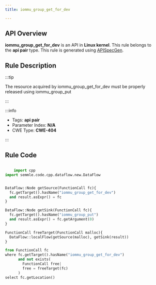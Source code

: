 ```yaml
---
title: iommu_group_get_for_dev

---
```



## API Overview
**iommu_group_get_for_dev** is an API in **Linux kernel**. This rule belongs to the **api pair** type. This rule is generated using [APISpecGen](../../tools/APISpecGen).
## Rule Description

:::tip

The resource acquired by iommu_group_get_for_dev must be properly released using iommu_group_put

:::

:::info

- Tags: **api pair**
- Parameter Index: **N/A**
- CWE Type: **CWE-404**

:::

## Rule Code
```python

    import cpp
import semmle.code.cpp.dataflow.new.DataFlow


DataFlow::Node getSource(FunctionCall fc){
  fc.getTarget().hasName("iommu_group_get_for_dev")
  and result.asExpr() = fc
}

DataFlow::Node getSink(FunctionCall fc){
  fc.getTarget().hasName("iommu_group_put")
  and result.asExpr() = fc.getArgument(0)
}

FunctionCall freeTarget(FunctionCall malloc){
  DataFlow::localFlow(getSource(malloc), getSink(result))
}

from FunctionCall fc
where fc.getTarget().hasName("iommu_group_get_for_dev")
      and not exists(
        FunctionCall free| 
        free = freeTarget(fc)
      )
select fc.getLocation()

    
```